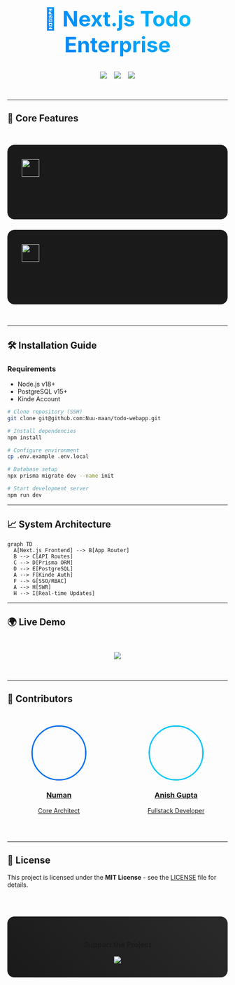 <div align="center">
  <h1 style="margin: 2rem 0; font-size: 3rem; background: linear-gradient(45deg, #0070f3, #00c7ff); -webkit-background-clip: text; -webkit-text-fill-color: transparent;">
    🚀 Next.js Todo Enterprise
  </h1>
  
  <div style="display: flex; gap: 1rem; justify-content: center; margin-bottom: 3rem">
    <img src="https://img.shields.io/github/stars/Nuu-maan/todo-webapp?style=for-the-badge&logo=starship&color=gold&labelColor=000">
    <img src="https://img.shields.io/github/repo-size/Nuu-maan/todo-webapp?style=for-the-badge&logo=github&color=blue&labelColor=000">
    <img src="https://img.shields.io/github/license/Nuu-maan/todo-webapp?style=for-the-badge&logo=open-source-initiative&color=green&labelColor=000">
  </div>
</div>

---

## 🎯 Core Features

<div style="display: grid; grid-template-columns: repeat(auto-fit, minmax(300px, 1fr)); gap: 1.5rem; margin: 3rem 0">
  <div style="padding: 2rem; background: #1a1a1a; border-radius: 16px; border: 1px solid #2a2a2a">
    <div style="display: flex; align-items: center; gap: 1rem; margin-bottom: 1rem">
      <img src="https://www.kinde.com/static/logo-507d3a1f4e9e7c2a7d0d0a3e4e3a3d3a.svg" width="40">
      <h3 style="margin: 0">Enterprise Auth</h3>
    </div>
    <p>Secure authentication with Kinde including SSO, RBAC, and audit logs</p>
  </div>
  
  <div style="padding: 2rem; background: #1a1a1a; border-radius: 16px; border: 1px solid #2a2a2a">
    <div style="display: flex; align-items: center; gap: 1rem; margin-bottom: 1rem">
      <img src="https://swr.vercel.app/logo.svg" width="40">
      <h3 style="margin: 0">Real-time Sync</h3>
    </div>
    <p>Instant cross-device synchronization using SWR's stale-while-revalidate</p>
  </div>
</div>

---

## 🛠️ Installation Guide

### Requirements
- Node.js v18+
- PostgreSQL v15+
- Kinde Account

```bash
# Clone repository (SSH)
git clone git@github.com:Nuu-maan/todo-webapp.git

# Install dependencies
npm install

# Configure environment
cp .env.example .env.local

# Database setup
npx prisma migrate dev --name init

# Start development server
npm run dev
```

---

## 📈 System Architecture

```mermaid
graph TD
  A[Next.js Frontend] --> B[App Router]
  B --> C[API Routes]
  C --> D[Prisma ORM]
  D --> E[PostgreSQL]
  A --> F[Kinde Auth]
  F --> G[SSO/RBAC]
  A --> H[SWR]
  H --> I[Real-time Updates]
```

---

## 🌍 Live Demo

<div align="center" style="margin: 3rem 0">
  <a href="https://todo-webapp-demo.vercel.app">
    <img src="https://img.shields.io/badge/Explore_Live_Demo-FF6F00?style=for-the-badge&logo=vercel&logoColor=white">
  </a>
</div>

---

## 🤝 Contributors

<div style="display: grid; grid-template-columns: repeat(auto-fit, minmax(200px, 1fr)); gap: 2rem; margin: 3rem 0">
  <div style="text-align: center">
    <a href="https://github.com/Nuu-maan">
      <img src="https://avatars.githubusercontent.com/u/46296754?v=4" width="120" style="border-radius: 50%; border: 3px solid #0070f3">
      <h3>Numan</h3>
      <p>Core Architect</p>
    </a>
  </div>
  
  <div style="text-align: center">
    <a href="https://github.com/anisvsc">
      <img src="https://avatars.githubusercontent.com/u/47601396?v=4" width="120" style="border-radius: 50%; border: 3px solid #00c7ff">
      <h3>Anish Gupta</h3>
      <p>Fullstack Developer</p>
    </a>
  </div>
</div>

---

## 📜 License

This project is licensed under the **MIT License** - see the [LICENSE](LICENSE) file for details.

<div align="center" style="margin-top: 4rem; padding: 2rem; background: linear-gradient(45deg, #1a1a1a, #2a2a2a); border-radius: 16px">
  <h3>Support the Project</h3>
  <a href="https://github.com/Nuu-maan/todo-webapp">
    <img src="https://img.shields.io/badge/🌟_Star_Repository-FFD700?style=for-the-badge&logo=github&logoColor=black">
  </a>
</div>
